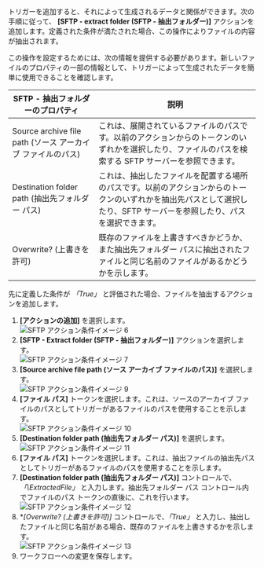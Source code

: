 トリガーを追加すると、それによって生成されるデータと関係ができます。次の手順に従って、 **[SFTP - extract folder (SFTP - 抽出フォルダー)]** アクションを追加します。定義された条件が満たされた場合、この操作によりファイルの内容が抽出されます。

この操作を設定するためには、次の情報を提供する必要があります。新しいファイルのプロパティの一部の情報として、トリガーによって生成されたデータを簡単に使用できることを確認します。

| SFTP - 抽出フォルダーのプロパティ | 説明 |
| --- | --- |
| Source archive file path (ソース アーカイブ ファイルのパス) |これは、展開されているファイルのパスです。以前のアクションからのトークンのいずれかを選択したり、ファイルのパスを検索する SFTP サーバーを参照できます。 |
| Destination folder path (抽出先フォルダー パス) |これは、抽出したファイルを配置する場所のパスです。以前のアクションからのトークンのいずれかを抽出先パスとして選択したり、SFTP サーバーを参照したり、パスを選択できます。 |
| Overwrite? (上書きを許可) |既存のファイルを上書きすべきかどうか、また抽出先フォルダー パスに抽出されたファイルと同じ名前のファイルがあるかどうかを示します。 |

先に定義した条件が *「True」* と評価された場合、ファイルを抽出するアクションを追加します。

1. **[アクションの追加]** を選択します。  
   ![SFTP アクション条件イメージ 6](./media/connectors-create-api-sftp/condition-6.png)  
2. **[SFTP - Extract folder (SFTP - 抽出フォルダー)]** アクションを選択します。  
   ![SFTP アクション条件イメージ 7](./media/connectors-create-api-sftp/condition-7.png)  
3. **[Source archive file path (ソース アーカイブ ファイルのパス)]** を選択します。  
   ![SFTP アクション条件イメージ 9](./media/connectors-create-api-sftp/condition-9.png)  
4. **[ファイル パス]** トークンを選択します。これは、ソースのアーカイブ ファイルのパスとしてトリガーがあるファイルのパスを使用することを示します。  
   ![SFTP アクション条件イメージ 10](./media/connectors-create-api-sftp/condition-10.png)  
5. **[Destination folder path (抽出先フォルダー パス)]** を選択します。  
   ![SFTP アクション条件イメージ 11](./media/connectors-create-api-sftp/condition-11.png)  
6. **[ファイル パス]** トークンを選択します。これは、抽出ファイルの抽出先パスとしてトリガーがあるファイルのパスを使用することを示します。
7. **[Destination folder path (抽出先フォルダー パス)]** コントロールで、*「\\ExtractedFile」* と入力します。抽出先フォルダー パス コントロール内でファイルのパス トークンの直後に、これを行います。  
   ![SFTP アクション条件イメージ 12](./media/connectors-create-api-sftp/condition-12.png)  
8. **[Overwrite? (上書きを許可)]* コントロールで、*「True」* と入力し、抽出したファイルと同じ名前がある場合、既存のファイルを上書きするかを示します。  
   ![SFTP アクション条件イメージ 13](./media/connectors-create-api-sftp/condition-13.png)  
9. ワークフローへの変更を保存します。

<!---HONumber=AcomDC_0727_2016-->
